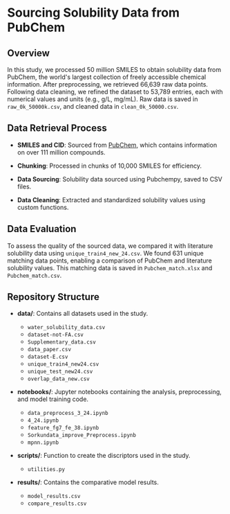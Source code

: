 # Sourcing Solubility Data from PubChem

## Overview
In this study, we processed 50 million SMILES to obtain solubility data from PubChem, the world's largest collection of freely accessible chemical information. After preprocessing, we retrieved 66,639 raw data points. Following data cleaning, we refined the dataset to 53,789 entries, each with numerical values and units (e.g., g/L, mg/mL). Raw data is saved in `raw_0k_50000k.csv`, and cleaned data in `clean_0k_50000.csv`.

## Data Retrieval Process
- **SMILES and CID**: Sourced from [PubChem](https://ftp.ncbi.nlm.nih.gov/pubchem/Compound/Extras/CID-SMILES.gz), which contains information on over 111 million compounds.

- **Chunking**: Processed in chunks of 10,000 SMILES for efficiency.
- **Data Sourcing**: Solubility data sourced using Pubchempy, saved to CSV files.
- **Data Cleaning**: Extracted and standardized solubility values using custom functions.

## Data Evaluation
To assess the quality of the sourced data, we compared it with literature solubility data using `unique_train4_new_24.csv`. We found 631 unique matching data points, enabling a comparison of PubChem and literature solubility values. This matching data is saved in `Pubchem_match.xlsx` and `Pubchem_match.csv`.

## Repository Structure

- **data/**: Contains all datasets used in the study.
  - `water_solubility_data.csv`
  - `dataset-not-FA.csv`
  - `Supplementary_data.csv`
  - `data_paper.csv`
  - `dataset-E.csv`
  - `unique_train4_new24.csv`
  - `unique_test_new24.csv`
  - `overlap_data_new.csv`

- **notebooks/**: Jupyter notebooks containing the analysis, preprocessing, and model training code.
  - `data_preprocess_3_24.ipynb`
  - `4_24.ipynb`
  - `feature_fg7_fe_38.ipynb`
  - `Sorkundata_improve_Preprocess.ipynb`
  - `mpnn.ipynb`

- **scripts/**: Function to create the discriptors used in the study.
  - `utilities.py`

- **results/**: Contains the comparative model results.
  - `model_results.csv`
  - `compare_results.csv`
